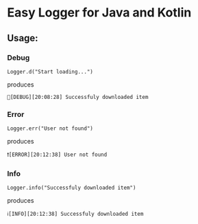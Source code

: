 # Easy Logger for Java and Kotlin

## Usage:
### Debug
`Logger.d("Start loading...")`

produces 

`🐛[DEBUG][20:08:28] Successfuly downloaded item`

### Error
`Logger.err("User not found")`
 
produces

`❗[ERROR][20:12:38] User not found`

### Info
`Logger.info("Successfuly downloaded item")`

produces

`ℹ[INFO][20:12:38] Successfuly downloaded item`

